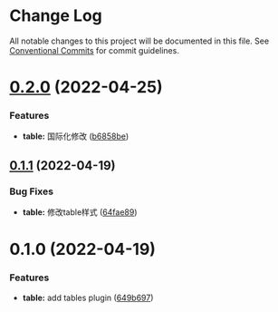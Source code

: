 # Change Log

All notable changes to this project will be documented in this file.
See [Conventional Commits](https://conventionalcommits.org) for commit guidelines.

# [0.2.0](https://github.com/csj5588/ep_tables5/compare/ep_tables5@0.1.1...ep_tables5@0.2.0) (2022-04-25)


### Features

* **table:** 国际化修改 ([b6858be](https://github.com/csj5588/ep_tables5/commit/b6858be8106b8329ba67261e222e507dcb10af19))





## [0.1.1](https://github.com/csj5588/ep_tables5/compare/ep_tables5@0.1.0...ep_tables5@0.1.1) (2022-04-19)


### Bug Fixes

* **table:** 修改table样式 ([64fae89](https://github.com/csj5588/ep_tables5/commit/64fae899e5a1d08a1a4478f8bbfa515534ad00d5))





# 0.1.0 (2022-04-19)


### Features

* **table:** add tables plugin ([649b697](https://github.com/csj5588/ep_tables5/commit/649b697c1e851bae427def1a4fca431854184f8c))
